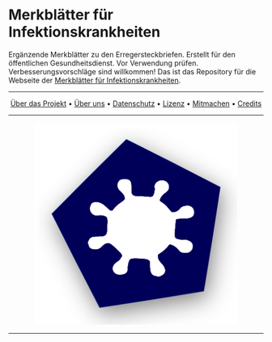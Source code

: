 # Merkblätter für Infektionskrankheiten
Ergänzende Merkblätter zu den Erregersteckbriefen. Erstellt für den öffentlichen Gesundheitsdienst. Vor Verwendung prüfen. Verbesserungsvorschläge sind willkommen! Das ist das Repository für die Webseite der <a href="https://jakobschumacher.github.io/oegd_merkblaetter">Merkblätter für Infektionskrankheiten</a>.
<hr />
<p align="center">
    <a href="pages/about.html">Über das Projekt</a> •
    <a href="pages/about.html">Über uns</a> •
    <a href="pages/about.html">Datenschutz</a> •
    <a href="pages/about.html">Lizenz</a> •
    <a href="pages/about.html">Mitmachen</a> •
    <a href="pages/about.html#credits">Credits</a>
</p>
<hr />
<p align="center">
 <a href="https://www.merkblaetter-fuer-infektionskrankheiten.de"><img src="assets/images/Logo2.png" width="400" height="400" alt="Logo"/></a>
</p>
<hr />


